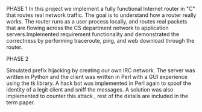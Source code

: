 PHASE 1
In this project we implement a fully functional Internet router in "C" that routes real network traffic. The goal is to understand how a router really works. The router runs as a user process locally, and routes real packets that are flowing across the CS department network to application servers.Implemented requirement functionality and demonstrated the correctness by performing traceroute, ping, and web download through the router.

PHASE 2

Simulated prefix hijacking by creating our own IRC network. The server was written in Python and the client was written in Perl with a GUI experience using the tk library. A hack bot was implemented in Perl again to spoof the identity of a legit client and sniff the messages. A solution was also implemented to counter this attack , rest of the details are included in the term paper. 
